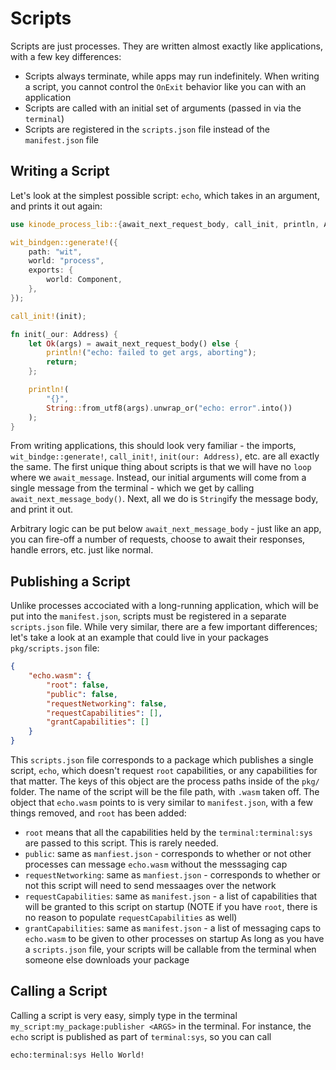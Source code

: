# Scripts
Scripts are just processes.
They are written almost exactly like applications, with a few key differences:
- Scripts always terminate, while apps may run indefinitely.
When writing a script, you cannot control the `OnExit` behavior like you can with an application
- Scripts are called with an initial set of arguments (passed in via the `terminal`)
- Scripts are registered in the `scripts.json` file instead of the `manifest.json` file

## Writing a Script
Let's look at the simplest possible script: `echo`, which takes in an argument, and prints it out again:
```rust
use kinode_process_lib::{await_next_request_body, call_init, println, Address};

wit_bindgen::generate!({
    path: "wit",
    world: "process",
    exports: {
        world: Component,
    },
});

call_init!(init);

fn init(_our: Address) {
    let Ok(args) = await_next_request_body() else {
        println!("echo: failed to get args, aborting");
        return;
    };

    println!(
        "{}",
        String::from_utf8(args).unwrap_or("echo: error".into())
    );
}
```
From writing applications, this should look very familiar - the imports, `wit_bindge::generate!`, `call_init!`, `init(our: Address)`, etc. are all exactly the same.
The first unique thing about scripts is that we will have no `loop` where we `await_message`.
Instead, our initial arguments will come from a single message from the terminal - which we get by calling `await_next_message_body()`.
Next, all we do is `String`ify the message body, and print it out.

Arbitrary logic can be put below `await_next_message_body` - just like an app, you can fire-off a number of requests, choose to await their responses, handle errors, etc. just like normal.

## Publishing a Script
Unlike processes accociated with a long-running application, which will be put into the `manifest.json`, scripts must be registered in a separate `scripts.json` file.
While very similar, there are a few important differences; let's take a look at an example that could live in your packages `pkg/scripts.json` file:
```json
{
    "echo.wasm": {
        "root": false,
        "public": false,
        "requestNetworking": false,
        "requestCapabilities": [],
        "grantCapabilities": []
    }
}
```
This `scripts.json` file corresponds to a package which publishes a single script, `echo`, which doesn't request `root` capabilities, or any capabilities for that matter.
The keys of this object are the process paths inside of the `pkg/` folder.
The name of the script will be the file path, with `.wasm` taken off.
The object that `echo.wasm` points to is very similar to `manifest.json`, with a few things removed, and `root` has been added:
- `root` means that all the capabilities held by the `terminal:terminal:sys` are passed to this script. This is rarely needed.
- `public`: same as `manfiest.json` - corresponds to whether or not other processes can message `echo.wasm` without the messsaging cap
- `requestNetworking`: same as `manfiest.json` - corresponds to whether or not this script will need to send messaages over the network
- `requestCapabilities`: same as `manifest.json` - a list of capabilities that will be granted to this script on startup (NOTE if you have `root`, there is no reason to populate `requestCapabilities` as well)
- `grantCapabilities`: same as `manifest.json` - a list of messaging caps to `echo.wasm` to be given to other processes on startup
As long as you have a `scripts.json` file, your scripts will be callable from the terminal when someone else downloads your package

## Calling a Script
Calling a script is very easy, simply type in the terminal `my_script:my_package:publisher <ARGS>` in the terminal.
For instance, the `echo` script is published as part of `terminal:sys`, so you can call
```bash
echo:terminal:sys Hello World!
```

